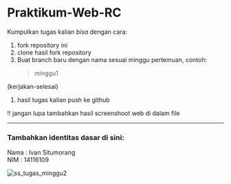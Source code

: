# Praktikum-Web-RC
Kumpulkan tugas kalian _bisa_ dengan cara: 
1. fork repository ini 
2. clone hasil fork repository
3. Buat branch baru dengan nama sesuai minggu pertemuan, contoh:
    > minggu1
 
 (kerjakan-selesai) 
1. hasil tugas kalian push ke github

:bangbang:
jangan lupa tambahkan hasil screenshoot web di dalam file

<hr>

### Tambahkan identitas dasar di sini: 

Nama  : Ivan Situmorang
<br>
NIM   : 14116109

![ss_tugas_minggu2](https://user-images.githubusercontent.com/40586882/137342094-b3e15433-d48e-46e4-996b-b0ceeb156c61.jpg)

